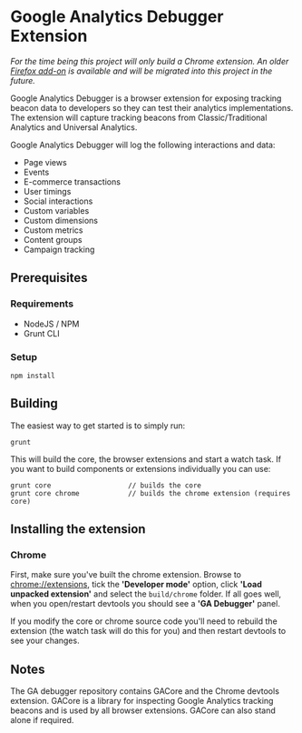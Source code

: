 # Google Analytics Debugger Extension

*For the time being this project will only build a Chrome extension. An older [Firefox add-on](http://keithclark.co.uk/labs/google-analytics-debugger) is available and will be migrated into this project in the future.*

Google Analytics Debugger is a browser extension for exposing tracking beacon data to developers so they can test their analytics implementations. The extension will capture tracking beacons from Classic/Traditional Analytics and Universal Analytics.

Google Analytics Debugger will log the following interactions and data:

* Page views
* Events
* E-commerce transactions
* User timings
* Social interactions
* Custom variables
* Custom dimensions
* Custom metrics
* Content groups
* Campaign tracking


## Prerequisites  

### Requirements

* NodeJS / NPM
* Grunt CLI


### Setup

    npm install


## Building

The easiest way to get started is to simply run:

    grunt

This will build the core, the browser extensions and start a watch task. If you want to build components or extensions individually you can use:

    grunt core                   // builds the core
    grunt core chrome            // builds the chrome extension (requires core)


## Installing the extension

### Chrome

First, make sure you've built the chrome extension. Browse to [chrome://extensions](chrome://extensions/), tick the **'Developer mode'** option, click **'Load unpacked extension'** and select the `build/chrome` folder. If all goes well, when you open/restart devtools you should see a **'GA Debugger'** panel.

If you modify the core or chrome source code you'll need to rebuild the extension (the watch task will do this for you) and then restart devtools to see your changes.


## Notes

The GA debugger repository contains GACore and the Chrome devtools extension. GACore is a library for inspecting Google Analytics tracking beacons and is used by all browser extensions. GACore can also stand alone if required.